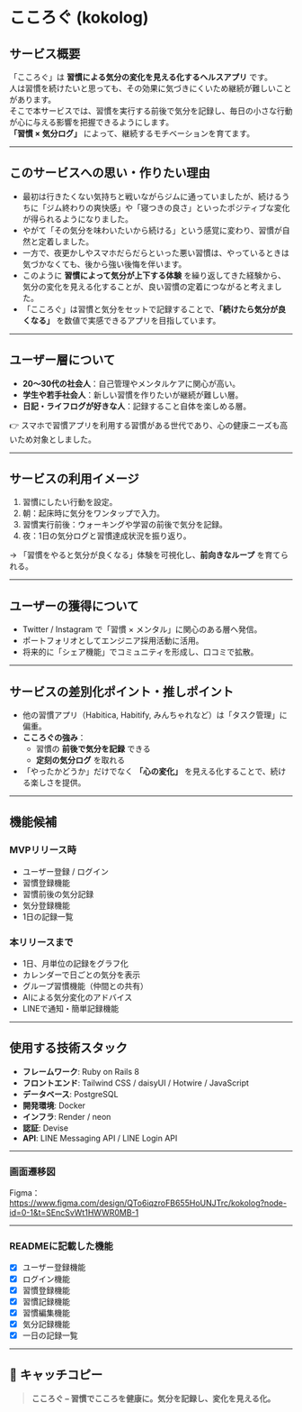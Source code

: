# こころぐ (kokolog)

## サービス概要
「こころぐ」は **習慣による気分の変化を見える化するヘルスアプリ** です。  
人は習慣を続けたいと思っても、その効果に気づきにくいため継続が難しいことがあります。  
そこで本サービスでは、習慣を実行する前後で気分を記録し、毎日の小さな行動が心に与える影響を把握できるようにします。  
**「習慣 × 気分ログ」** によって、継続するモチベーションを育てます。  

---

## このサービスへの思い・作りたい理由
- 最初は行きたくない気持ちと戦いながらジムに通っていましたが、続けるうちに「ジム終わりの爽快感」や「寝つきの良さ」といったポジティブな変化が得られるようになりました。  
- やがて「その気分を味わいたいから続ける」という感覚に変わり、習慣が自然と定着しました。  
- 一方で、夜更かしやスマホだらだらといった悪い習慣は、やっているときは気づかなくても、後から強い後悔を伴います。  
- このように **習慣によって気分が上下する体験** を繰り返してきた経験から、気分の変化を見える化することが、良い習慣の定着につながると考えました。  
- 「こころぐ」は習慣と気分をセットで記録することで、**「続けたら気分が良くなる」** を数値で実感できるアプリを目指しています。  

---

## ユーザー層について
- **20〜30代の社会人**：自己管理やメンタルケアに関心が高い。  
- **学生や若手社会人**：新しい習慣を作りたいが継続が難しい層。  
- **日記・ライフログが好きな人**：記録すること自体を楽しめる層。  

👉 スマホで習慣アプリを利用する習慣がある世代であり、心の健康ニーズも高いため対象としました。  

---

## サービスの利用イメージ
1. 習慣にしたい行動を設定。
2. 朝：起床時に気分をワンタップで入力。  
3. 習慣実行前後：ウォーキングや学習の前後で気分を記録。  
4. 夜：1日の気分ログと習慣達成状況を振り返り。  

→ 「習慣をやると気分が良くなる」体験を可視化し、**前向きなループ** を育てられる。  

---

## ユーザーの獲得について
- Twitter / Instagram で「習慣 × メンタル」に関心のある層へ発信。  
- ポートフォリオとしてエンジニア採用活動に活用。  
- 将来的に「シェア機能」でコミュニティを形成し、口コミで拡散。  

---

## サービスの差別化ポイント・推しポイント
- 他の習慣アプリ（Habitica, Habitify, みんちゃれなど）は「タスク管理」に偏重。  
- **こころぐの強み**：  
  - 習慣の **前後で気分を記録** できる  
  - **定刻の気分ログ** を取れる  
- 「やったかどうか」だけでなく **「心の変化」** を見える化することで、続ける楽しさを提供。  

---

## 機能候補
### MVPリリース時
- ユーザー登録 / ログイン  
- 習慣登録機能  
- 習慣前後の気分記録
- 気分登録機能
- 1日の記録一覧

### 本リリースまで
- 1日、月単位の記録をグラフ化
- カレンダーで日ごとの気分を表示
- グループ習慣機能（仲間との共有）  
- AIによる気分変化のアドバイス  
- LINEで通知・簡単記録機能

---

## 使用する技術スタック
- **フレームワーク**: Ruby on Rails 8  
- **フロントエンド**: Tailwind CSS / daisyUI / Hotwire / JavaScript
- **データベース**: PostgreSQL  
- **開発環境**: Docker
- **インフラ**: Render / neon
- **認証**: Devise  
- **API**: LINE Messaging API / LINE Login API

---

### 画面遷移図
Figma：https://www.figma.com/design/QTo6iqzroFB655HoUNJTrc/kokolog?node-id=0-1&t=SEncSvWt1HWWR0MB-1

---

### READMEに記載した機能
- [x] ユーザー登録機能
- [x] ログイン機能
- [x] 習慣登録機能
- [x] 習慣記録機能
- [x] 習慣編集機能
- [x] 気分記録機能
- [x] 一日の記録一覧

---

## 🌟 キャッチコピー
> **こころぐ – 習慣でこころを健康に。気分を記録し、変化を見える化。**
